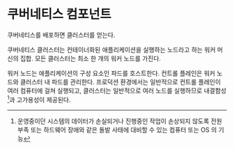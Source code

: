 # 쿠버네티스 컴포넌트
쿠버네티스를 배포하면 클러스터를 얻는다.

쿠버네티스 클러스터는 컨테이너화된 애플리케이션을 실행하는 노드라고 하는 워커 머신의 집합. 모든 클러스터는 최소 한 개의 워커 노드를 가진다.

워커 노드는 애플리케이션의 구성 요소인 파드를 호스트한다. 컨트롤 플레인은 워커 노드와 클러스터 내 파드를 관리한다. 프로덕션 환경에서는 일반적으로 컨트롤 플레인이 여러 컴퓨터에 걸쳐 실행되고, 클러스터는 일반적으로 여러 노드를 실행하므로 내결함성[^1]과 고가용성이 제공된다.

[^1]: 운영중이던 시스템의 데이터가 손실되거나 진행중인 작업이 손상되지 않도록 전원 부족 또는 하드웨어 장애와 같은 돌발 사태에 대비할 수 있는 컴퓨터 또는 OS 의 기능
